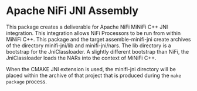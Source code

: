 <!--
  Licensed to the Apache Software Foundation (ASF) under one or more
  contributor license agreements.  See the NOTICE file distributed with
  this work for additional information regarding copyright ownership.
  The ASF licenses this file to You under the Apache License, Version 2.0
  (the "License"); you may not use this file except in compliance with
  the License.  You may obtain a copy of the License at
      http://www.apache.org/licenses/LICENSE-2.0
  Unless required by applicable law or agreed to in writing, software
  distributed under the License is distributed on an "AS IS" BASIS,
  WITHOUT WARRANTIES OR CONDITIONS OF ANY KIND, either express or implied.
  See the License for the specific language governing permissions and
  limitations under the License.
-->
# Apache NiFi JNI Assembly

This package creates a deliverable for Apache NiFi MiNiFi C++ JNI integration. This integration
allows NiFi Processors to be run from within MiNiFi C++. This package and the target assemble-minifi-jni
create archives of the directory minifi-jni/lib and minifi-jni/nars. The lib directory is a bootstrap
for the JniClassloader. A slightly different bootstrap than NiFi, the JniClassloader loads the NARs into
the context of MiNiFi C++.

When the CMAKE JNI extension is used, the minifi-jni directory will be placed within the archive of that project
that is produced during the `make package` process. 
